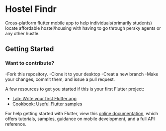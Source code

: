 # Hostel Findr

Cross-platform flutter mobile app to help individuals(primarily students) locate affordable hostel/housing with having to go 
through persky agents or any other hustle.

## Getting Started

### Want to contribute?
-Fork this repository.
-Clone it to your desktop
-Creat a new branch 
-Make your changes, commit them, and issue a pull request.


A few resources to get you started if this is your first Flutter project:

- [Lab: Write your first Flutter app](https://flutter.dev/docs/get-started/codelab)
- [Cookbook: Useful Flutter samples](https://flutter.dev/docs/cookbook)

For help getting started with Flutter, view this
[online documentation](https://flutter.dev/docs), which offers tutorials,
samples, guidance on mobile development, and a full API reference.
